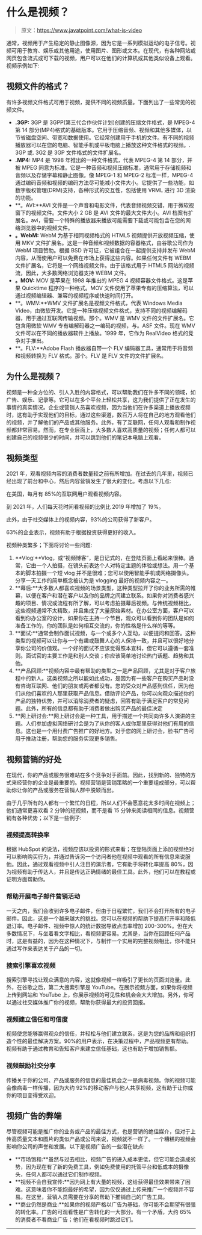 # 什么是视频？

> 原文：<https://www.javatpoint.com/what-is-video>

通常，视频用于产生稳定的静止图像源，因为它是一系列模拟运动的电子信号。视频可用于教育、娱乐或其他用途，使用图片、图形或文本。在现代，有各种网站或网页包含流式或可下载的视频，用户可以在他们的计算机或其他类似设备上观看。视频示例如下:

## 视频文件的格式？

有许多视频文件格式可用于视频，提供不同的视频质量。下面列出了一些常见的视频文件。

*   **.3GP:** 3GP 是 3GPP(第三代合作伙伴计划)创建的压缩文件格式，是 MPEG-4 第 14 部分(MP4)格式的基础版本。它用于压缩音频、视频和其他多媒体，以节省磁盘空间、带宽和数据使用。它经常创建用于手机的文件。有不同的视频播放器可以在您的电脑、智能手机或平板电脑上播放这种文件格式的视频。. 3GP 或. 3G2 是 3GP 文件格式的文件扩展名。
*   **.MP4:** MP4 是 1998 年推出的一种文件格式，代表 MPEG-4 第 14 部分，并被 MPEG 同意为标准。它是一种音频和视频压缩标准，通常用于存储视频和音频以及存储字幕和静止图像。像 MPEG-1 和 MPEG-2 标准一样，MPEG-4 通过编码音频和视频的编码方法尽可能减小文件大小。它提供了一些功能，如数字版权管理(DRM)支持，各种形式的交互性，包括使用 VRML 进行 3D 渲染的功能。
*   **。AVI:**AVI 文件是一个声音和电影文件，代表音频视频交错，用于微软视窗下的视频文件。文件大小 2 GB 是 AVI 文件的最大文件大小。AVI 档案有扩展名。avi，需要一个特殊的播放器来播放可能需要下载或可能包含在您的网络浏览器中的视频文件。
*   **。WebM:** WebM 为基于相同视频格式的 HTML5 视频提供开放视频压缩，使用 MKV 文件扩展名。这是一种音频和视频数据的容器格式，由谷歌公司作为 WebM 项目赞助。根据 BSD 许可证，它被组合在一起提供支持并发布 WebM 内容，从而使用户可以免费在市场上获得这些内容。如果任何文件有 WEBM 文件扩展名，它将是一个网络视频文件。由于该格式用于 HTML5 网站的视频流，因此，大多数网络浏览器支持 WEBM 文件。
*   **。MOV:** MOV 是苹果在 1998 年推出的 MPEG 4 视频容器文件格式。这是苹果 Quicktime 程序的一种格式。MOV 文件使用了苹果专有的压缩算法，可以通过视频编辑器、兼容的视频程序或快速时间打开。
*   **。WMV:**WMV 文件扩展名是视频文件格式，代表 Windows Media Video，由微软开发。它是一种压缩视频文件格式，支持不同的视频编解码器，用于通过互联网传输视频。那个。WMV 是 WMV 文件的文件扩展名。它包含用微软 WMV 专有编解码器之一编码的视频，与。ASF 文件。现在 WMV 文件可以在不同的播放器软件上播放。1999 年，它作为 RealVideo 格式的竞争对手推出。
*   **。FLV:**Adobe Flash 播放器自带一个 FLV 编码器工具，通常用于将音频和视频转换为 FLV 格式。那个。FLV 是 FLV 文件的文件扩展名。

## 为什么是视频？

视频是一种全方位的、引人入胜的内容格式，可以帮助我们在许多不同的领域，如广告、娱乐、记录等。它可以在多个平台上轻松共享，这为我们提供了正在发生的事情的真实情况。企业或营销人员喜欢视频，因为当他们在许多渠道上播放视频时，这有助于实现他们的目标，通过这些渠道，数百万人将在自己的地方观看他们的视频，并了解他们的产品或其他服务。此外，有了互联网，任何人观看和制作视频都非常容易。然而，在专业层面上，大多数人喜欢高质量的视频；任何人都可以创建自己的视频很少的时间，并可以跳到他们的笔记本电脑上观看。

## 视频类型

2021 年，观看视频内容的消费者数量较之前有所增加。在过去的几年里，视频已经出现了前台和中心，然后内容营销发生了很大的变化。考虑以下几点:

在美国，每月有 85%的互联网用户观看视频内容。

到 2021 年，人们每天花时间看视频的比例比 2019 年增加了 19%。

此外，由于社交媒体上的视频内容，93%的公司获得了新客户。

63%的企业表示，视频有助于根据投资获得更好的收入。

视频种类繁多；下面将讨论一些问题:

1.  **Vlog:**Vlog，或“视频博客”，是日记式的，在登陆页面上看起来很棒。通常，它由一个人拍摄，在镜头前表达个人对特定主题的体验或想法。用一个基本的脚本拍摄一个短 vlog 并不是很难；您可以使用智能手机或网络摄像头。分享一天工作的简单概念被认为是 vlogging 最好的视频内容之一。
2.  **幕后:**大多数人都喜欢视频的场景类型，这种类型拉开了你的业务所需的帷幕，以便在客户和潜在客户以及你的品牌之间建立联系。如果你对消费者感兴趣的项目、情况或流程有所了解，可以考虑拍摄幕后视频。与传统视频相比，这些视频通常不太精致，并且集成了大量原始素材。在办公室方面，客户可以看到你办公室的设计，如果你在主持一个节目，观众可以看到你的团队是如何准备工作的，你的团队是如何相互交流的，你的性格是什么样的等等。
3.  **面试:**通常会制作面试视频，与一个或多个人互动，以便提问和回答。这种类型的视频可以让你与一个有趣或鼓舞人心的人保持一致，并且可以很好地分享你公司的价值观。一个好的面试不应该觉得照本宣科，但它可以遵循一套准则。面试官的主要工作是和别人交谈；你应该简单地讨论热门话题、趋势和其他。
4.  **产品回顾:**视频内容中最有帮助的类型之一是产品回顾，尤其是对于客户旅程中的新人。这类视频之所以能如此成功，是因为有一些客户在购买产品时没有咨询互联网、他们的朋友或两者都没有。您的受众对产品感到信任，因为他们从他们喜欢的人那里获取产品信息。借助评论产品，你可以向观众描述你的产品的独特优势，并可以消除消费者的疑虑，回答有助于满足客户的常见问题。此外，所有的信息都有助于消费者做出购买产品的最佳决定
5.  **网上研讨会:**网上研讨会是一种工具，用于描述一个共同向许多人演讲的主题。人们参加虚拟网络研讨会是为了从你的客人或你那里获得对他们有用的信息。这也是一个用付费广告推广的好地方。对于您的网上研讨会，脸书广告可用于推动注册，帮助您的服务实现更多销售。

## 视频营销的好处

在现代，你的产品或服务很难站在多个竞争对手面前。因此，找到新的、独特的方式来经营你的企业是最重要的。视频营销是营销策略的一个重要组成部分，可以帮助你让你的产品或服务在营销人群中脱颖而出。

由于几乎所有的人都有一个繁忙的日程，所以人们不会愿意花太多时间在视频上；他们通常更喜欢看 2 分钟的短视频，而不是看 15 分钟来阅读相同的信息。视频营销有各种优势；以下是一些例子:

### 视频提高转换率

根据 HubSpot 的说法，视频应该以投资的形式来看；在登陆页面上添加视频绝对可以影响购买行为，并通过告诉另一个访问者他在视频中观看的所有信息来说服他。因此，通过观看视频中引人注目的演示者，它有助于将转化率提高 80%，因为视频有助于传达人，并且是传达正确情绪的最佳工具。此外，他们可以在教程或证明方面帮助你。

### 帮助开展电子邮件营销活动

一天之内，我们会收到许多电子邮件，但由于日程繁忙，我们不会打开所有的电子邮件。因此，这是一个越来越大的挑战。您可以在视频的帮助下提高打开率和降低退订率。电子邮件、视频中惊人的统计数据导致点击率增加 200-300%。但在大多数情况下，与坐着看文字相比，看视频更容易。尤其是，当你在回顾任何产品时，这是有益的，因为在这种情况下，与制作一个实用的完整视频相比，你不能只通过写作来表达关于产品的一切。

### 搜索引擎喜欢视频

搜索引擎寻找让观众满意的内容，这就像视频一样吸引了更长的页面浏览量。此外，在谷歌之后，第二大搜索引擎是 YouTube。在展示视频方面，如果你将视频上传到网站和 YouTube 上，你展示视频的可见性和机会会大大增加。另外，你可以通过社交媒体推广你的视频，帮助你获得最大的投资回报。

### 视频建立信任和可信度

视频使您能够赢得观众的信任，并轻松与他们建立联系，这是为您的品牌和组织打造个性的最佳解决方案。90%的用户表示，在决策过程中，产品视频更有帮助。视频有助于通过教育和告知客户来建立信任基础，这也有助于增加销售额。

### 视频鼓励社交分享

传播关于你的公司、产品或服务的信息的最佳机会之一是病毒视频。你的视频可能会像病毒一样传播，因为大约 92%的移动客户与他人共享视频，这有助于让你或你的项目变得受欢迎。

## 视频广告的弊端

尽管视频可能是推广你的业务或产品的最佳方式，也是营销的绝佳媒介，但对于上传高质量文本和图片的类似产品或公司来说，视频就不一样了。一个糟糕的视频会影响你公司的声誉和发展。以下是视频广告的一些潜在缺点:

*   **市场饱和:**虽然与过去相比，视频广告的进入成本更低，但它可能会造成劣势，因为现在有了新的免费工具，例如免费使用的托管平台和低成本的摄像头，任何人都可以通过它们制作视频。
*   **视频不会自我宣传:**因为网上有大量的视频，这给获得最佳效果带来了困难。这意味着你不能抱最好的希望，因为仅仅通过上传来推广一个视频并不容易。在这里，营销人员需要在分享的帮助下推销自己的广告工具。
*   **商业仍然是商业:**如果你的视频严格以广告为基础，你可能不会期望有很强的转化率。广告的可观看性是广告转化的一大部分。有一个矛盾，大约 65%的消费者不看商业广告；他们在看视频时跳过它们。

* * *